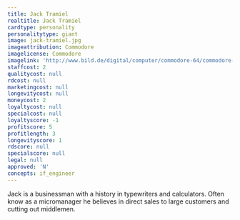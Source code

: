 ```yaml
---
title: Jack Tramiel
realtitle: Jack Tramiel
cardtype: personality
personalitytype: giant
image: jack-tramiel.jpg
imageattribution: Commodore
imagelicense: Commodore
imagelink: 'http://www.bild.de/digital/computer/commodore-64/commodore-gruender-jack-tramiel-tot-23559480.bild.html'
staffcost: 2
qualitycost: null
rdcost: null
marketingcost: null
longevitycost: null
moneycost: 2
loyaltycost: null
specialcost: null
loyaltyscore: -1
profitscore: 5
profitlength: 3
longevityscore: 1
rdscore: null
specialscore: null
legal: null
approved: 'N'
concepts: if_engineer
---
```


Jack is a businessman with a history in typewriters and calculators. Often know as a micromanager he believes in direct sales to large customers and cutting out middlemen.
